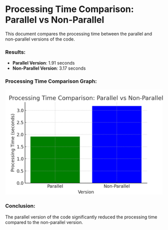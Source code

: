 
# Processing Time Comparison: Parallel vs Non-Parallel

This document compares the processing time between the parallel and non-parallel versions of the code.

### Results:
- **Parallel Version**: 1.91 seconds
- **Non-Parallel Version**: 3.17 seconds

### Processing Time Comparison Graph:
![Processing Time Comparison](./img/processing_time_comparison.png)

### Conclusion:
The parallel version of the code significantly reduced the processing time compared to the non-parallel version.

